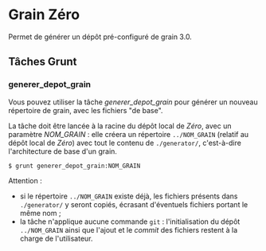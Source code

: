 # Grain Zéro

Permet de générer un dépôt pré-configuré de grain 3.0.

## Tâches Grunt

### generer_depot_grain

Vous pouvez utiliser la tâche *generer_depot_grain* pour générer un nouveau répertoire de grain, avec les fichiers "de base".

La tâche doit être lancée à la racine du dépôt local de *Zéro*, avec un paramètre *NOM_GRAIN* : elle créera un répertoire `../NOM_GRAIN` (relatif au dépôt local de *Zéro*) avec tout le contenu de `./generator/`, c'est-à-dire l'architecture de base d'un grain.

```
$ grunt generer_depot_grain:NOM_GRAIN
```

Attention :
* si le répertoire `../NOM_GRAIN` existe déjà, les fichiers présents dans `./generator/` y seront copiés, écrasant d'éventuels fichiers portant le même nom ;
* la tâche n'applique aucune commande `git` : l'initialisation du dépôt `../NOM_GRAIN` ainsi que l'ajout et le *commit* des fichiers restent à la charge de l'utilisateur.